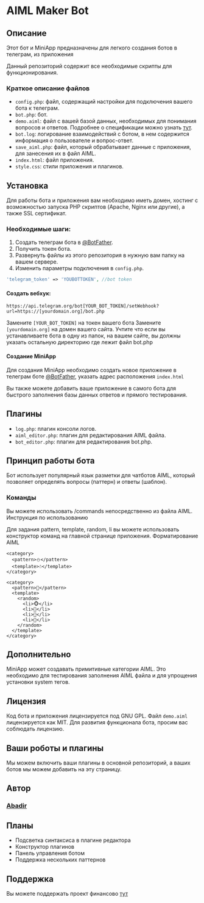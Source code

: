# AIML Maker Bot

## Описание

Этот бот и MiniApp предназначены для легкого создания ботов в телеграм, из приложения

Данный репозиторий содержит все необходимые скрипты для функционирования.
### Краткое описание файлов

- `config.php`: файл, содержащий настройки для подключения вашего бота к телеграм.
- `bot.php`: бот.
- `demo.aiml`: файл с вашей базой данных, необходимых для понимания вопросов и ответов. Подробнее о спецификации можно узнать [тут](https://www.google.com/url?sa=t&rct=j&q=&esrc=s&source=web&cd=&cad=rja&uact=8&ved=2ahUKEwiv7a6hkumBAxVWIBAIHaJsBKcQFnoECAoQAQ&url=https%3A%2F%2Fru.wikipedia.org%2Fwiki%2FAIML&usg=AOvVaw3PN-9Zu9JGpIUmV_d84MmF&opi=89978449).
- `bot.log`: логирование взаимодействий с ботом, в нем содержится информация о пользователе и вопрос-ответ.
- `save_aiml.php`: файл, который обрабатывает данные с приложения, для занесения их в файл AIML.
- `index.html`: файл приложения.
- `style.css`: стили приложения и плагинов.

## Установка

Для работы бота и приложения вам необходимо иметь домен, хостинг с возможностью запуска PHP скриптов (Apache, Nginx или другие), а также SSL сертификат.

### Необходимые шаги:

1. Создать телеграм бота в [@BotFather](https://t.me/BotFather).
2. Получить токен бота.
3. Развернуть файлы из этого репозитория в нужную вам папку на вашем сервере.
4. Изменить параметры подключения в `config.php`.

```php
'telegram_token' => 'YOUBOTTOKEN', //bot token
```
#### Создать вебхук:
```
https://api.telegram.org/bot[YOUR_BOT_TOKEN]/setWebhook?url=https://[yourdomain.org]/bot.php
```
Замените ```[YOUR_BOT_TOKEN]``` на токен вашего бота
Замените ```[yourdomain.org]``` на домен вашего сайта. Учтите что если вы устанавливаете бота в одну из папок, на вашем сайте, вы должны указать остальную директорию где лежит файл bot.php

#### Создание MiniApp

Для создания MiniApp необходимо создать новое приложение в телеграм боте [@BotFather](https://t.me/BotFather), указать адрес расположения ```index.html```

Вы также можете добавить ваше приложение в самого бота для быстрого заполнения базы данных ответов и прямого тестирования.
## Плагины

- `log.php`: плагин консоли логов.
- `aiml_editor.php`: плагин для редактирования AIML файла.
- `bot_editor.php`: плагин для редактирования bot.php.

## Принцип работы бота

Бот использует популярный язык разметки для чатботов AIML, который позволяет определять вопросы (паттерн) и ответы (шаблон).


### Команды

Вы можете использовать /commands непосредственно из файла AIML.
Инструкция по использованию

Для задания pattern, template, random, li вы можете использовать конструктор команд на главной странице приложения.
Форматирование AIML

```
<category>
  <pattern>⛄️</pattern>
  <template>☃️</template>
</category>

<category>
  <pattern>🐒</pattern>
  <template>
    <random>
      <li>🐵</li>
      <li>🙈</li>
      <li>🙉</li>
      <li>🙊</li>
    </random>
  </template>
</category>
```
## Дополнительно

MiniApp может создавать примитивные категории AIML. Это необходимо для тестирования заполнения AIML файла и для упрощения установки system тегов.
## Лицензия

Код бота и приложения лицензируется под GNU GPL. Файл ```demo.aiml``` лицензируется как MIT. Для развития функционала бота, просим вас соблюдать лицензию.
## Ваши роботы и плагины

Мы можем включить ваши плагины в основной репозиторий, а ваших ботов мы можем добавить на эту страницу.

## Автор
### [Abadir](https://t.me/aba_dir)

## Планы
- Подсветка синтаксиса в плагине редактора
- Конструктор плагинов
- Панель управления ботом
- Поддержка нескольких паттернов
## Поддержка
Вы можете поддержать проект финансово [тут](https://yoomoney.ru/fundraise/ibz6AQOYJ8Y.231009) 
